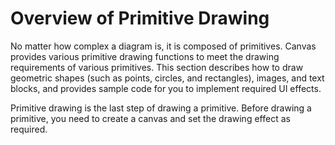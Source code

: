 # Overview of Primitive Drawing


No matter how complex a diagram is, it is composed of primitives. Canvas provides various primitive drawing functions to meet the drawing requirements of various primitives. This section describes how to draw geometric shapes (such as points, circles, and rectangles), images, and text blocks, and provides sample code for you to implement required UI effects.


Primitive drawing is the last step of drawing a primitive. Before drawing a primitive, you need to create a canvas and set the drawing effect as required.
